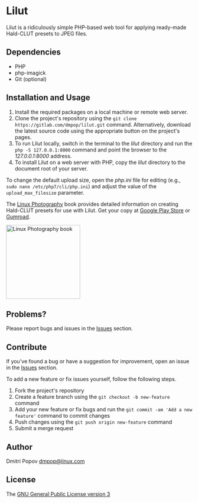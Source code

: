 # Lilut

Lilut is a ridiculously simple PHP-based web tool for applying ready-made Hald-CLUT presets to JPEG files.

## Dependencies

- PHP
- php-imagick
- Git (optional)

## Installation and Usage

1. Install the required packages on a local machine or remote web server.
2. Clone the project's repository using the `git clone https://gitlab.com/dmpop/lilut.git` command. Alternatively, download the latest source code using the appropriate button on the project's pages.
3. To run Lilut locally, switch in the terminal to the _lilut_ directory and  run the `php -S 127.0.0.1:8000` command and point the browser to the _127.0.0.1:8000_ address.
4. To install Lilut on a web server with PHP, copy the _lilut_ directory to the document root of your server.

To change the default upload size, open the _php.ini_ file for editing (e.g., `sudo nano /etc/php7/cli/php.ini`) and adjust the value of the `upload_max_filesize` parameter.

The [Linux Photography](https://gumroad.com/l/linux-photography) book provides detailed information  on creating Hald-CLUT presets for use with Lilut. Get your copy at [Google Play Store](https://play.google.com/store/books/details/Dmitri_Popov_Linux_Photography?id=cO70CwAAQBAJ) or [Gumroad](https://gumroad.com/l/linux-photography).

<img src="https://i.imgur.com/wBgcfSk.jpg" title="Linux Photography book" width="200"/>

## Problems?

Please report bugs and issues in the [Issues](https://gitlab.com/dmpop/lilut/issues) section.

## Contribute

If you've found a bug or have a suggestion for improvement, open an issue in the [Issues](https://gitlab.com/dmpop/lilut/issues) section.

To add a new feature or fix issues yourself, follow the following steps.

1. Fork the project's repository
2. Create a feature branch using the `git checkout -b new-feature` command
3. Add your new feature or fix bugs and run the `git commit -am 'Add a new feature'` command to commit changes
4. Push changes using the `git push origin new-feature` command
5. Submit a merge request

## Author

Dmitri Popov [dmpop@linux.com](mailto:dmpop@linux.com)

## License

The [GNU General Public License version 3](http://www.gnu.org/licenses/gpl-3.0.en.html)
 
